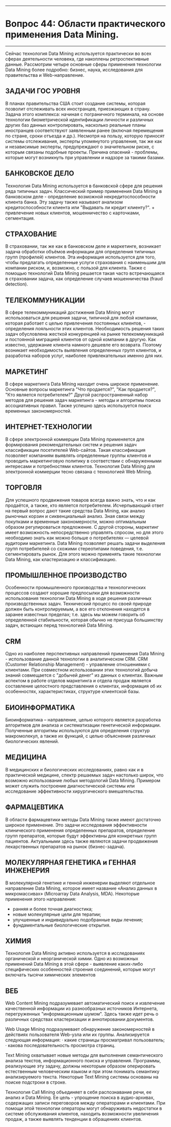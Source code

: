___
# Вопрос 44: Области практического применения Data Mining.
___

Сейчас технология Data Mining используется практически во всех сферах деятельности человека, где накоплены ретроспективные данные. Рассмотрим четыре основные сферы применения технологии Data Mining более подробно: бизнес, наука, исследования для правительства и Web-направление.

## ЗАДАЧИ ГОС УРОВНЯ

В планах правительства США стоит создание системы, которая позволит отслеживать всех иностранцев, приезжающих в страну. Задача этого комплекса: начиная с пограничного терминала, на основе технологии биометрической идентификации личности и различных других баз данных контролировать, насколько реальные планы иностранцев соответствуют заявленным ранее (включая перемещения по стране, сроки отъезда и др.).
Несмотря на пользу, которую приносят системы отслеживания, эксперты упомянутого управления, так же как и независимые эксперты, предупреждают о значительном риске, с которым связаны подобные проекты. Причина опасений - проблемы, которые могут возникнуть при управлении и надзоре за такими базами.

## БАНКОВСКОЕ ДЕЛО

Технология Data Mining используется в банковской сфере для решения ряда типичных задач. Классический пример применения Data Mining в банковском деле - определение возможной некредитоспособности клиента банка. Эту задачу также называют анализом кредитоспособности клиента или "Выдавать ли кредит клиенту?". + привлечение новых клиентов, мошенничество с карточками, сегментация.

## СТРАХОВАНИЕ

В страховании, так же как в банковском деле и маркетинге, возникает задача обработки объёмов информации для определения типичных групп (профилей) клиентов. Эта информация используется для того, чтобы предлагать определенные услуги страхования с наименьшим для компании риском, и, возможно, с пользой для клиента. Также с помощью технологий Data Mining решается такая часто встречающаяся в страховании задача, как определение случаев мошенничества (fraud detection).

## ТЕЛЕКОММУНИКАЦИИ

В сфере телекоммуникаций достижения Data Mining могут использоваться для решения задачи, типичной для любой компании, которая работает с целью привлечения постоянных клиентов, - определения лояльности этих клиентов. Необходимость решения таких задач обусловлена жесткой конкуренцией на рынке телекоммуникаций и постоянной миграцией клиентов от одной компании в другую. Как известно, удержание клиента намного дешевле его возврата. Поэтому возникает необходимость выявления определенных групп клиентов, и разработка наборов услуг, наиболее привлекательных именно для них.

## МАРКЕТИНГ

В сфере маркетинга Data Mining находит очень широкое применение. Основные вопросы маркетинга "Что продается?", "Как продается?", "Кто является потребителем?" Другой распространенный набор методов для решения задач маркетинга - методы и алгоритмы поиска ассоциативных правил. Также успешно здесь используется поиск временных закономерностей.

## ИНТЕРНЕТ-ТЕХНОЛОГИИ

В сфере электронной коммерции Data Mining применяется для формирования рекомендательных систем и решения задач классификации посетителей Web-сайтов. Такая классификация позволяет компаниям выявлять определенные группы клиентов и проводить маркетинговую политику в соответствии с обнаруженными интересами и потребностями клиентов. Технология Data Mining для электронной коммерции тесно связана с технологией Web Mining.
 
## ТОРГОВЛЯ

Для успешного продвижения товаров всегда важно знать, что и как продаётся, а также, кто является потребителем. Исчерпывающий ответ на первый вопрос дают такие средства Data Mining, как анализ рыночных корзин и сиквенциальный анализ. Зная связи между покупками и временные закономерности, можно оптимальным образом регулироваться предложение. С другой стороны, маркетинг имеет возможность непосредственно управлять спросом, но для этого необходимо знать как можно больше о потребителях — целевой аудитории маркетинга. Data Mining позволяет решать задачи выделения групп потребителей со схожими стереотипами поведения, т.е. сегментировать рынок. Для этого можно применять такие технологии Data Mining, как кластеризацию и классификацию.

## ПРОМЫШЛЕННОЕ ПРОИЗВОДСТВО

Особенности промышленного производства и технологических процессов создают хорошие предпосылки для возможности использования технологии Data Mining в ходе решения различных производственных задач. Технический процесс по своей природе должен быть контролируемым, а все его отклонения находятся в заранее известных пределах; т.е. здесь мы можем говорить об определенной стабильности, которая обычно не присуща большинству задач, встающих перед технологией Data Mining.

## CRM

Одно из наиболее перспективных направлений применения Data Mining - использование данной технологии в аналитическом CRM. CRM (Customer Relationship Management) - управление отношениями с клиентами.
При совместном использовании этих технологий добыча знаний совмещается с "добычей денег" из данных о клиентах. Важным аспектом в работе отделов маркетинга и отдела продаж является составление целостного представления о клиентах, информация об их особенностях, характеристиках, структуре клиентской базы.

## БИОИНФОРМАТИКА

Биоинформатика – направление, целью которого является разработка алгоритмов для анализа и систематизации генетической информации. Полученные алгоритмы используются для определения структур макромолекул, а также их функций, с целью объяснения различных биологических явлений.

## МЕДИЦИНА

В медицинских и биологических исследованиях, равно как и в практической медицине, спектр решаемых задач настолько широк, что возможно использование любых методологий Data Mining. Примером может служить построение диагностической системы или исследование эффективности хирургического вмешательства.

## ФАРМАЦЕВТИКА

В области фармацевтики методы Data Mining также имеют достаточно широкое применение. Это задачи исследования эффективности клинического применения определенных препаратов, определение групп препаратов, которые будут эффективны для конкретных групп пациентов. Актуальными здесь также являются задачи продвижения лекарственных препаратов на рынок (бизнес-задача).

## МОЛЕКУЛЯРНАЯ ГЕНЕТИКА и ГЕННАЯ ИНЖЕНЕРИЯ

В молекулярной генетике и генной инженерии выделяют отдельное направление Data Mining, которое имеет название «Анализ данных в микромассивах» (Microarray Data Analysis, MDA). Некоторые применения этого направления:
- ранняя и более точная диагностика;
- новые молекулярные цели для терапии;
- улучшенные и индивидуально подобранные виды лечения;
- фундаментальные биологические открытия.

## ХИМИЯ

Технология Data Mining активно используется в исследованиях органической и неорганической химии. Одно из возможных применений Data Mining в этой сфере - выявление каких-либо специфических особенностей строения соединений, которые могут включать тысячи химических элементов

## ВЕБ

Web Content Mining подразумевает автоматический поиск и извлечение качественной информации из разнообразных источников Интернета, перегруженных "информационным шумом". Здесь также идет речь о различных средствах кластеризации и аннотировании документов.

Web Usage Mining подразумевает обнаружение закономерностей в действиях пользователя Web-узла или их группы.
Анализируется следующая информация:
 · какие страницы просматривал пользователь;
 · какова последовательность просмотра страниц.
 
Text Mining охватывает новые методы для выполнения семантического анализа текстов, информационного поиска и управления. Программы, реализующие эту задачу, должны некоторым образом оперировать естественным человеческим языком и при этом понимать семантику анализируемого текста. Некоторые Text Mining системы основаны на поиске подстроки в строке.
 
Технология Call Mining объединяет в себя распознавание речи, ее анализ и Data Mining. Ее цель - упрощение поиска в аудио-архивах, содержащих записи переговоров между операторами и клиентами. При помощи этой технологии операторы могут обнаруживать недостатки в системе обслуживания клиентов, находить возможности увеличения продаж, а также выявлять тенденции в обращениях клиентов.